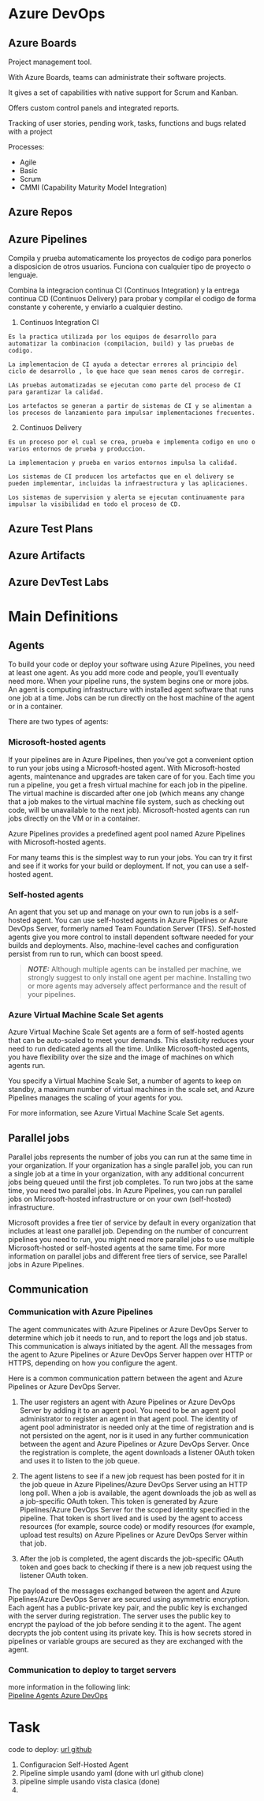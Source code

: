 # Azure DevOps

## Azure Boards 
    
   Project management tool.

   With Azure Boards, teams can administrate their software projects.

   It gives a set of capabilities with native support for Scrum and Kanban.

   Offers custom control panels and integrated reports.

   Tracking of user stories, pending work, tasks, functions and bugs related with a project

   Processes:
   * Agile
   * Basic
   * Scrum
   * CMMI (Capability Maturity Model Integration)

## Azure Repos  


## Azure Pipelines

  Compila y prueba automaticamente los proyectos de codigo para ponerlos a disposicion de otros usuarios. Funciona con cualquier tipo de proyecto o lenguaje.

  Combina la integracion continua CI (Continuos Integration) y la entrega continua CD (Continuos Delivery) para probar y compilar el codigo de forma constante y coherente, y enviarlo a cualquier destino.


  1. Continuos Integration CI

    Es la practica utilizada por los equipos de desarrollo para automatizar la combinacion (compilacion, build) y las pruebas de codigo.

    La implementacion de CI ayuda a detectar errores al principio del ciclo de desarrollo , lo que hace que sean menos caros de corregir.

    LAs pruebas automatizadas se ejecutan como parte del proceso de CI para garantizar la calidad.

    Los artefactos se generan a partir de sistemas de CI y se alimentan a los procesos de lanzamiento para impulsar implementaciones frecuentes.


  2. Continuos Delivery
    
    Es un proceso por el cual se crea, prueba e implementa codigo en uno o varios entornos de prueba y produccion.

    La implementacion y prueba en varios entornos impulsa la calidad.

    Los sistemas de CI producen los artefactos que en el delivery se pueden implementar, incluidas la infraestructura y las aplicaciones.

    Los sistemas de supervision y alerta se ejecutan continuamente para impulsar la visibilidad en todo el proceso de CD.



## Azure Test Plans  


## Azure Artifacts  



## Azure DevTest Labs

# Main Definitions

## Agents

To build your code or deploy your software using Azure Pipelines, you need at least one agent. As you add more code and people, you'll eventually need more.
When your pipeline runs, the system begins one or more jobs. An agent is computing infrastructure with installed agent software that runs one job at a time.
Jobs can be run directly on the host machine of the agent or in a container.

There are two types of agents:

### Microsoft-hosted agents  

If your pipelines are in Azure Pipelines, then you've got a convenient option to run your jobs using a Microsoft-hosted agent. With Microsoft-hosted agents, maintenance and upgrades are taken care of for you. Each time you run a pipeline, you get a fresh virtual machine for each job in the pipeline. The virtual machine is discarded after one job (which means any change that a job makes to the virtual machine file system, such as checking out code, will be unavailable to the next job). Microsoft-hosted agents can run jobs directly on the VM or in a container.

Azure Pipelines provides a predefined agent pool named Azure Pipelines with Microsoft-hosted agents.

For many teams this is the simplest way to run your jobs. You can try it first and see if it works for your build or deployment. If not, you can use a self-hosted agent.

### Self-hosted agents  

An agent that you set up and manage on your own to run jobs is a self-hosted agent. You can use self-hosted agents in Azure Pipelines or Azure DevOps Server, formerly named Team Foundation Server (TFS). Self-hosted agents give you more control to install dependent software needed for your builds and deployments. Also, machine-level caches and configuration persist from run to run, which can boost speed.

> **_NOTE:_**  Although multiple agents can be installed per machine, we strongly suggest to only install one agent per machine. Installing two or more agents may adversely affect performance and the result of your pipelines.

### Azure Virtual Machine Scale Set agents

Azure Virtual Machine Scale Set agents are a form of self-hosted agents that can be auto-scaled to meet your demands. This elasticity reduces your need to run dedicated agents all the time. Unlike Microsoft-hosted agents, you have flexibility over the size and the image of machines on which agents run.

You specify a Virtual Machine Scale Set, a number of agents to keep on standby, a maximum number of virtual machines in the scale set, and Azure Pipelines manages the scaling of your agents for you.

For more information, see Azure Virtual Machine Scale Set agents.

## Parallel jobs

Parallel jobs represents the number of jobs you can run at the same time in your organization. If your organization has a single parallel job, you can run a single job at a time in your organization, with any additional concurrent jobs being queued until the first job completes. To run two jobs at the same time, you need two parallel jobs. In Azure Pipelines, you can run parallel jobs on Microsoft-hosted infrastructure or on your own (self-hosted) infrastructure.

Microsoft provides a free tier of service by default in every organization that includes at least one parallel job. Depending on the number of concurrent pipelines you need to run, you might need more parallel jobs to use multiple Microsoft-hosted or self-hosted agents at the same time. For more information on parallel jobs and different free tiers of service, see Parallel jobs in Azure Pipelines.


## Communication

### Communication with Azure Pipelines

The agent communicates with Azure Pipelines or Azure DevOps Server to determine which job it needs to run, and to report the logs and job status. This communication is always initiated by the agent. All the messages from the agent to Azure Pipelines or Azure DevOps Server happen over HTTP or HTTPS, depending on how you configure the agent.

Here is a common communication pattern between the agent and Azure Pipelines or Azure DevOps Server.

1. The user registers an agent with Azure Pipelines or Azure DevOps Server by adding it to an agent pool. You need to be an agent pool administrator to register an agent in that agent pool. The identity of agent pool administrator is needed only at the time of registration and is not persisted on the agent, nor is it used in any further communication between the agent and Azure Pipelines or Azure DevOps Server. Once the registration is complete, the agent downloads a listener OAuth token and uses it to listen to the job queue.

2. The agent listens to see if a new job request has been posted for it in the job queue in Azure Pipelines/Azure DevOps Server using an HTTP long poll. When a job is available, the agent downloads the job as well as a job-specific OAuth token. This token is generated by Azure Pipelines/Azure DevOps Server for the scoped identity specified in the pipeline. That token is short lived and is used by the agent to access resources (for example, source code) or modify resources (for example, upload test results) on Azure Pipelines or Azure DevOps Server within that job.

3. After the job is completed, the agent discards the job-specific OAuth token and goes back to checking if there is a new job request using the listener OAuth token.

The payload of the messages exchanged between the agent and Azure Pipelines/Azure DevOps Server are secured using asymmetric encryption. Each agent has a public-private key pair, and the public key is exchanged with the server during registration. The server uses the public key to encrypt the payload of the job before sending it to the agent. The agent decrypts the job content using its private key. This is how secrets stored in pipelines or variable groups are secured as they are exchanged with the agent.



### Communication to deploy to target servers

more information in the following link:  
[Pipeline Agents Azure DevOps](https://learn.microsoft.com/en-us/azure/devops/pipelines/agents/agents?view=azure-devops&tabs=browser)


# Task


code to deploy:  [url github](https://github.com/MicrosoftDocs/pipelines-dotnet-core)
1. Configuracion Self-Hosted Agent  
2. Pipeline simple usando yaml   (done with url github clone)  
3. pipeline simple usando vista clasica (done)  
4. 







